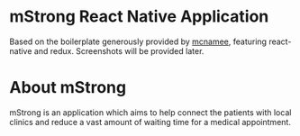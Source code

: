 # mStrong React Native Application

Based on the boilerplate generously provided by [mcnamee](https://github.com/mcnamee/react-native-starter-app), featuring react-native and redux. Screenshots will be provided later.
# About mStrong

mStrong is an application which aims to help connect the patients with local clinics and reduce a vast amount of waiting time for a medical appointment.
